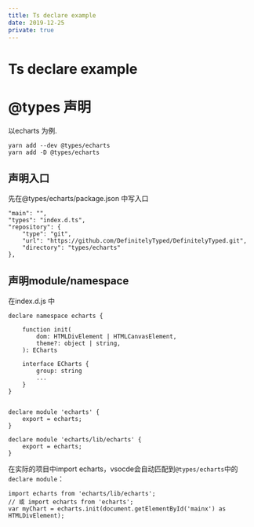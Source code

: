 ```yaml
---
title: Ts declare example
date: 2019-12-25
private: true
---
```

# Ts declare example

# @types 声明
以echarts 为例. 

    yarn add --dev @types/echarts
    yarn add -D @types/echarts

## 声明入口
先在@types/echarts/package.json 中写入口

    "main": "",
    "types": "index.d.ts",
    "repository": {
        "type": "git",
        "url": "https://github.com/DefinitelyTyped/DefinitelyTyped.git",
        "directory": "types/echarts"
    },

## 声明module/namespace
在index.d.js 中

    declare namespace echarts {

        function init(
            dom: HTMLDivElement | HTMLCanvasElement,
            theme?: object | string,
        ): ECharts

        interface ECharts {
            group: string
            ...
        }
    }


    declare module 'echarts' {
        export = echarts;
    }

    declare module 'echarts/lib/echarts' {
        export = echarts;
    }


在实际的项目中import echarts，vsocde会自动匹配到`@types/echarts`中的`declare module`：

    import echarts from 'echarts/lib/echarts';
    // 或 import echarts from 'echarts';
    var myChart = echarts.init(document.getElementById('mainx') as HTMLDivElement);
